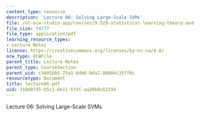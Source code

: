 ```yaml
---
content_type: resource
description: 'Lecture 06: Solving Large-Scale SVMs'
file: /ol-ocw-studio-app/courses/9-520-statistical-learning-theory-and-applications-spring-2003/310d0fd5b5c10e115f4faa20b8cb2194_lecture06.pdf
file_size: 74777
file_type: application/pdf
learning_resource_types:
- Lecture Notes
license: https://creativecommons.org/licenses/by-nc-sa/4.0/
ocw_type: OCWFile
parent_title: Lecture Notes
parent_type: CourseSection
parent_uid: c3405bb5-75a1-6db6-0da2-86904c35ff6c
resourcetype: Document
title: lecture06.pdf
uid: 310d0fd5-b5c1-0e11-5f4f-aa20b8cb2194
---
```

Lecture 06: Solving Large-Scale SVMs